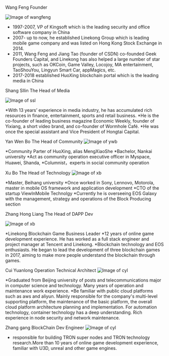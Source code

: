 
Wang Feng 
Founder

![Image of wangfeng](http://static.huoxing24.com/images/2018/05/15/1526388071506734.jpg)


* 1997-2007, VP of Kingsoft which is the leading security and office software company in China
* 2007- up to now, he established Linekong Group which is leading mobile game company and was listed on Hong Kong Stock Exchange in 2014. 
* 2011, Wang Feng and Jiang Tao (founder of CSDN) co-founded Geek Founders Capital, and Linekong has also helped a large number of star projects, such as OKCoin, Game Valley, Locojoy, MA entertainment, TaoShouYou, Lingyun Smart Car, appMagics, etc.
* 2017-2018 established HuoXing blockchain portal which is the leading media in China
  
Shang SIlin 
The Head of Media

![Image of ssl](http://static.huoxing24.com/images/2018/05/15/1526388070917416.jpg)

*With 13 years’ experience in media industry, he has accumulated rich resources in finance, entertainment, sports and retail business. 
*He is the co-founder of leading business magazine Economic Weekly, founder of Yixiang, a short video brand, and co-founder of Wormhole Café. 
*He was once the special assistant and Vice President of Hongtai Capital.


Yan Wen Bo
The Head of Community
![Image of ywb](http://static.huoxing24.com/images/2018/05/15/1526388071056726.jpg)

*Community Parter of HuoXing, alias MengXiaoShe
*Bachelor, Nankai university
*Act as community operation executive officer in Myspace, Huawei, Shanda,
*Columnist，experts in social community operation


Xu Bo
The Head of Technology
![Image of xb](http://static.huoxing24.com/images/2018/05/15/1526388071205623.jpg)

*Master, Beihang university
*Once worked in Sony, Lennovo, Motorola, master in mobile OS framework and application development
*CTO of the startup ViewInMobile Technolgy
*Currently he is overseeing EOS Galaxy with the management, strategy and operations of the Block Producing section

Zhang Hong Liang
The Head of DAPP Dev

![Image of xb](http://static.huoxing24.com/images/2018/05/15/1526388071028772.jpg)

*Linekong Blockchain Game Business Leader
*12 years of online game development experience. He has worked as a full stack engineer and project manager at Tencent and Linekong.
*Blockchain technology and EOS enthusiasts. He began to lead the development of three blockchain games in 2017, aiming to make more people understand the blockchain through games.

Cui Yuanlong
Operation Technical Architect
![Image of cyl](http://static.huoxing24.com/images/2018/05/15/1526388071554415.jpg)

*Graduated from Beijing university of posts and telecommunications major in computer science and technology. Many years of operation and maintenance work experience.
*Be familiar with public cloud platforms such as aws and aliyun. Mainly responsible for the company's multi-level supporting platform, the maintenance of the basic platform, the overall cloud platform architecture planning and implementation. For automation technology, container technology has a deep understanding. Rich experience in node security and network maintenance.

Zhang gang
BlockChain Dev Engineer
![Image of cyl](https://huoxing24.oss-cn-beijing.aliyuncs.com/image/news/2018/05/1526455737722445.jpg)

* responsible for building TRON super nodes and TRON technology research.More than 10 years of online game development experience, familiar with U3D, unreal and other game engines.
